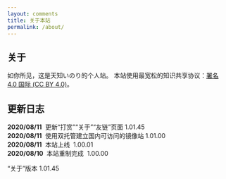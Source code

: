 ```yaml
---
layout: comments
title: 关于本站
permalink: /about/
---
```


## 关于

如你所见，这是天知いのり的个人站。
本站使用最宽松的知识共享协议：[署名 4.0 国际 (CC BY 4.0)](https://creativecommons.org/licenses/by/4.0/deed.zh)。

## 更新日志

**2020/08/11**  &nbsp;更新“打赏”“关于”“友链”页面 1.01.45  
**2020/08/11**  &nbsp;使用双托管建立国内可访问的镜像站 1.01.00  
**2020/08/11**  &nbsp;本站上线&nbsp; 1.00.01  
**2020/08/10**  &nbsp;本站重制完成&nbsp; 1.00.00

“关于”版本 1.01.45
